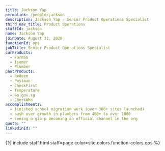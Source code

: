 ```yaml
---
title: Jackson Yap
permalink: /people/jackson
description: Jackson Yap - Senior Product Operations Specialist
third_nav_title: Product Operations
staffId: jackson
name: Jackson Yap
joinDate: August 31, 2020
functionId: ops
jobTitle: Senior Product Operations Specialist
curProducts:
  - FormSG
  - Isomer
  - Plumber
pastProducts:
  - Redeem
  - Postman
  - CheckFirst
  - Temperature
  - Go.gov.sg
  - CheckWho
accomplishments:
  - finished school migration work (over 300+ sites launched)
  - push user growth in plumbers from 400+ to over 1000
  - seeing o-gio-p becoming an official channel in the org
quote: ""
linkedinId: ""
---
```


{% include staff.html staff=page color=site.colors.function-colors.ops %}
